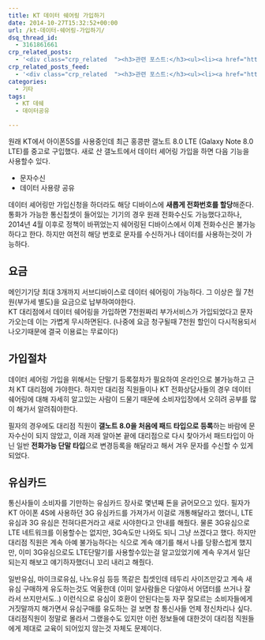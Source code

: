 ```yaml
---
title: KT 데이터 쉐어링 가입하기
date: 2014-10-27T15:32:52+00:00
url: /kt-데이터-쉐어링-가입하기/
dsq_thread_id:
  - 3161861661
crp_related_posts:
  - '<div class="crp_related  "><h3>관련 포스트:</h3><ul><li><a href="https://www.letmecompile.com/redis-cluster-sentinel-overview/"     class="post-770"><span class="crp_title">레디스 클러스터, 센티넬 구성 및 동작 방식</span></a></li><li><a href="https://www.letmecompile.com/mac-app-recommendation-for-developer/"     class="post-836"><span class="crp_title">개발자를 위한 필수 맥 앱(Mac App) 10선</span></a></li><li><a href="https://www.letmecompile.com/shotcut-linux-server-video-generation/"     class="post-753"><span class="crp_title">Shotcut을 이용하여 리눅스 서버에서 템플릿 기반의 동영상 만들기</span></a></li><li><a href="https://www.letmecompile.com/mysql-innodb-lock-deadlock/"     class="post-763"><span class="crp_title">MySQL InnoDB lock & deadlock 이해하기</span></a></li><li><a href="https://www.letmecompile.com/%ea%b0%9c%eb%b0%9c%ec%9e%90%eb%a5%bc-%ec%9c%84%ed%95%9c-%ed%9a%a8%ec%9c%a8%ec%a0%81%ec%9d%b8-macos-%eb%b0%b1%ec%97%85-%eb%b0%a9%eb%b2%95/"     class="post-865"><span class="crp_title">개발자를 위한 효율적인 MacOS 백업 방법</span></a></li></ul><div class="crp_clear"></div></div>'
crp_related_posts_feed:
  - '<div class="crp_related  "><h3>관련 포스트:</h3><ul><li><a href="https://www.letmecompile.com/redis-cluster-sentinel-overview/"     class="post-770"><span class="crp_title">레디스 클러스터, 센티넬 구성 및 동작 방식</span></a></li><li><a href="https://www.letmecompile.com/mac-app-recommendation-for-developer/"     class="post-836"><span class="crp_title">개발자를 위한 필수 맥 앱(Mac App) 10선</span></a></li><li><a href="https://www.letmecompile.com/shotcut-linux-server-video-generation/"     class="post-753"><span class="crp_title">Shotcut을 이용하여 리눅스 서버에서 템플릿 기반의 동영상 만들기</span></a></li><li><a href="https://www.letmecompile.com/mysql-innodb-lock-deadlock/"     class="post-763"><span class="crp_title">MySQL InnoDB lock & deadlock 이해하기</span></a></li><li><a href="https://www.letmecompile.com/%ea%b0%9c%eb%b0%9c%ec%9e%90%eb%a5%bc-%ec%9c%84%ed%95%9c-%ed%9a%a8%ec%9c%a8%ec%a0%81%ec%9d%b8-macos-%eb%b0%b1%ec%97%85-%eb%b0%a9%eb%b2%95/"     class="post-865"><span class="crp_title">개발자를 위한 효율적인 MacOS 백업 방법</span></a></li></ul><div class="crp_clear"></div></div>'
categories:
  - 기타
tags:
  - KT 데쉐
  - 데이터공유

---
```

원래 KT에서 아이폰5S를 사용중인데 최근 홍콩판 갤노트 8.0 LTE (Galaxy Note 8.0 LTE)를 중고로 구입했다. 새로 산 갤노트에서 데이터 셰어링 가입을 하면 다음 기능을 사용할수 있다.

  * 문자수신
  * 데이터 사용량 공유

데이터 셰어링만 가입신청을 하더라도 해당 디바이스에 **새롭게 전화번호를 할당**해준다. 통화가 가능한 통신칩셋이 들어있는 기기의 경우 원래 전화수신도 가능했다고하나, 2014년 4월 이후로 정책이 바뀌었는지 쉐어링된 디바이스에서 이제 전화수신은 불가능하다고 한다. 하지만 여전히 해당 번호로 문자를 수신하거나 데이터를 사용하는것이 가능하다.

## 요금

메인기기당 최대 3개까지 서브디바이스로 데이터 쉐어링이 가능하다. 그 이상은 월 7천원(부가세 별도)을 요금으로 납부하여야한다.  
KT 대리점에서 데이터 쉐어링을 가입하면 7천원짜리 부가서비스가 가입되었다고 문자가오는데 이는 가볍게 무시하면된다. (나중에 요금 청구될때 7천원 할인이 다시적용되서 나오기때문에 결국 이용료는 무료이다)

## 가입절차

데이터 셰어링 가입을 위해서는 단말기 등록절차가 필요하여 온라인으로 불가능하고 근처 KT 대리점에 가야한다. 하지만 대리점 직원들이나 KT 전화상담사들의 경우 데이터 쉐어링에 대해 자세히 알고있는 사람이 드물기 때문에 소비자입장에서 오히려 공부를 많이 해가서 알려줘야한다.

필자의 경우에도 대리점 직원이 **갤노트 8.0을 처음에 패드 타입으로 등록**하는 바람에 문자수신이 되지 않았고, 이래 저래 알아본 끝에 대리점으로 다시 찾아가서 패드타입이 아닌 일반 **전화가능 단말 타입**으로 변경등록을 해달라고 해서 겨우 문자를 수신할 수 있게 되었다.

## 유심카드

통신사들이 소비자를 기만하는 유심카드 장사로 몇년째 돈을 긁어모으고 있다. 필자가 KT 아이폰 4S에 사용하던 3G 유심카드를 가져가서 이걸로 개통해달라고 했더니, LTE 유심과 3G 유심은 전혀다른거라고 새로 사야한다고 안내를 해줬다. 물론 3G유심으로 LTE 네트워크를 이용할수는 없지만, 3G속도만 나와도 되니 그냥 쓰겠다고 했다. 하지만 대리점 직원은 계속 아예 불가능하다는 식으로 계속 얘기를 해서 나를 당황스럽게 했지만, 이미 3G유심으로도 LTE단말기를 사용할수있는걸 알고있었기에 계속 우겨서 일단 되는지 해보고 얘기하자했더니 꼬리 내리고 해줬다.

일반유심, 마이크로유심, 나노유심 등등 똑같은 칩셋인데 테두리 사이즈만갖고 계속 새 유심 구매하게 유도하는것도 억울한데 (이미 알사람들은 다알아서 어댑터를 쓰거나 잘라서 쓰지만서도..) 이런식으로 유심이 호환이 안된다는둥 자꾸 잘모르는 소비자들에게 거짓말까지 해가면서 유심구매를 유도하는 걸 보면 참 통신사들 언제 정신차리나 싶다. 대리점직원이 정말로 몰라서 그랬을수도 있지만 이런 정보들에 대한것이 대리점 직원들에게 제대로 교육이 되어있지 않는것 자체도 문제이다.
